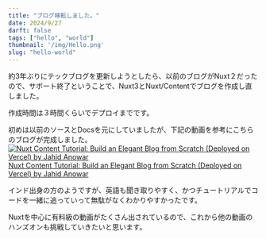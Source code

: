 ```yaml
---
title: "ブログ移転しました。"
date: 2024/9/27
darft: false
tags: ["hello", "world"]
thumbnail: '/img/Hello.png'
slug: "hello-world"
---
```

約3年ぶりにテックブログを更新しようとしたら、以前のブログがNuxt２だったので、サポート終了ということで、Nuxt3とNuxt/Contentでブログを作成し直しました。

作成時間は３時間くらいでデプロイまでです。

初めは以前のソースとDocsを元にしていましたが、下記の動画を参考にこちらのブログが完成しました。
[![Nuxt Content Tutorial: Build an Elegant Blog from Scratch (Deployed on Vercel) by Jahid Anowar](/img/yotube.jpg)](https://www.youtube.com/watch?v=wW1gePu3Wl8&t=914s)
[Nuxt Content Tutorial: Build an Elegant Blog from Scratch (Deployed on Vercel) by Jahid Anowar](https://www.youtube.com/watch?v=wW1gePu3Wl8&t=914s)

インド出身の方のようですが、英語も聞き取りやすく、かつチュートリアルでコードを一緒に追っていって無駄がなくわかりやすかったです。

Nuxtを中心に有料級の動画がたくさん出されているので、これから他の動画のハンズオンも挑戦していきたいと思います。